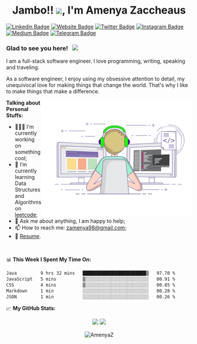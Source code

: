 <h1 align="center">Jambo!! <img src="https://media.giphy.com/media/hvRJCLFzcasrR4ia7z/giphy.gif" width="25px">, I'm Amenya Zaccheaus</h1>


[![Linkedin Badge](https://img.shields.io/badge/-LinkedIn-0e76a8?style=flat-square&logo=Linkedin&logoColor=white)](https://www.linkedin.com/in/zaccheaus-amenya/)
[![Website Badge](https://img.shields.io/badge/Website-3b5998?style=flat-square&logo=google-chrome&logoColor=white)](https://amenyaz.github.io)
[![Twitter Badge](https://img.shields.io/badge/-Twitter-00acee?style=flat-square&logo=Twitter&logoColor=white)](https://twitter.com/Engr_Amenya)
[![Instagram Badge](https://img.shields.io/badge/-Instagram-e4405f?style=flat-square&logo=Instagram&logoColor=white)](https://www.instagram.com/amenya_jnr/)
[![Medium Badge](https://img.shields.io/badge/medium-%2312100E.svg?&style=for-square&logo=medium&logoColor=white)](	https://medium.com/@amenyaz)
[![Telegram Badge](https://img.shields.io/badge/-Telegram-0088cc?style=flat-square&logo=Telegram&logoColor=white)](https://t.me/AmenyaZ)

### Glad to see you here! &nbsp; ![](https://visitor-badge.glitch.me/badge?page_id=AmenyaZ.AmenyaZ)

I am a full-stack software engineer. I love programming, writing, speaking and traveling.

As a software engineer, I enjoy using my obsessive attention to detail, my unequivocal love for making things that change the world. That's why I like to make things that make a difference.

<img align="right" alt="GIF" src="https://github.com/AmenyaZ/AmenyaZ/blob/main/coding.gif?raw=true" width="408" height="318" />
  

**Talking about Personal Stuffs:**

- 👨🏻‍💻 I’m currently working on something cool;
- 🚀 I’m currently learning Data Structures and Algorithms on [leetcode](https://leetcode.com/GKassym);
- 💬 Ask me about anything, I am happy to help;
- 📫 How to reach me: zamenya98@gmail.com;
- 📝 [Resume](https://amenyaz.github.io).

</br>

📊 **This Week I Spent My Time On:**
<!--START_SECTION:waka-->
```text
Java         9 hrs 32 mins   ████████████████████████▒   97.70 % 
JavaScript   5 mins          ▒░░░░░░░░░░░░░░░░░░░░░░░░   00.91 % 
CSS          4 mins          ▒░░░░░░░░░░░░░░░░░░░░░░░░   00.85 % 
Markdown     1 min           ░░░░░░░░░░░░░░░░░░░░░░░░░   00.28 % 
JSON         1 min           ░░░░░░░░░░░░░░░░░░░░░░░░░   00.26 % 
```
<!--END_SECTION:waka-->


📈 **My GitHub Stats:**

<p align="center">
  <img height="180em" src="https://github-readme-stats.vercel.app/api?username=AmenyaZ&show_icons=true&hide_border=true&&count_private=true&include_all_commits=true" />
  <img height="180em" src="https://github-readme-stats.vercel.app/api/top-langs/?username=AmenyaZ&exclude_repo=KNN-Image-Classification&show_icons=true&hide_border=true&layout=compact&langs_count=8"/>
 
</p>
 <p align="center"><img align="center" src="https://github-readme-streak-stats.herokuapp.com/?user=AmenyaZ&" alt="AmenyaZ" /></p>





